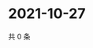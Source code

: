 # 2021-10-27

共 0 条

<!-- BEGIN WEIBO -->
<!-- 最后更新时间 Wed Oct 27 2021 06:08:47 GMT+0800 (China Standard Time) -->

<!-- END WEIBO -->
